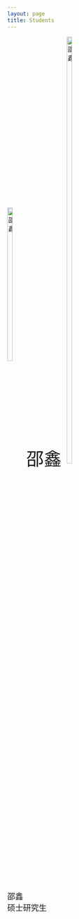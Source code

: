 ```yaml
---
layout: page
title: Students
---
```


<div style="display: inline-block;">
  <img src="https://github.com/user-attachments/assets/1daff0d0-ac71-4ec1-b012-9f313b756c02" alt="邵鑫" style="width: 30%;vertical-align: middle;" />
  <span style="vertical-align: left;font-size: 40px;">
  邵鑫
  </span>
</div>

<div style="display: inline-block;">
  <img src="https://github.com/user-attachments/assets/1daff0d0-ac71-4ec1-b012-9f313b756c02" alt="邵鑫" style="width: 50%;vertical-align: middle;" />
</div>

<div>
  <span style="vertical-align: left;font-size: 18px;">
  邵鑫
  </span>
</div>

<div>
  <span style="vertical-align: left;font-size: 18px;">
  硕士研究生
  </span>
</div>




